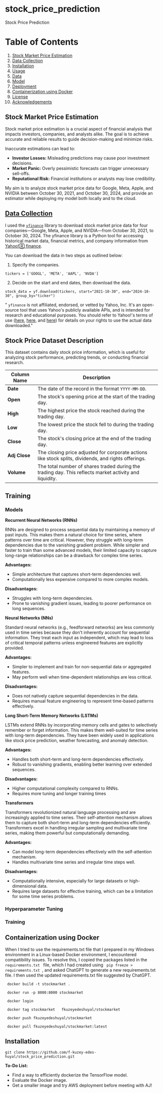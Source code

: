 # stock_price_prediction
Stock Price Prediction

# Table of Contents

1. [Stock Market Price Estimation](#stock-market-price-estimation)
2. [Data Collection](#data-collection)
3. [Installation](#installation)
4. [Usage](#usage)
5. [Data](#data)
6. [Model](#model)
7. [Deployment](#deployment)
8. [Containerization using Docker](#containerization)
9. [License](#license)
10. [Acknowledgements](#acknowledgements)


## Stock Market Price Estimation

Stock market price estimation is a crucial aspect of financial analysis that impacts investors, companies, and analysts alike. The goal is to achieve accurate and reliable results to guide decision-making and minimize risks.

Inaccurate estimations can lead to:

- **Investor Losses:** Misleading predictions may cause poor investment decisions.
- **Market Panic:** Overly pessimistic forecasts can trigger unnecessary sell-offs.
- **Reputational Risk:** Financial institutions or analysts may lose credibility.

My aim is to analyze stock market price data for Google, Meta, Apple, and NVIDIA between October 30, 2021, and October 30, 2024, and provide an estimator while deploying my model both locally and to the cloud.

## [Data Collection](https://github.com/f-kuzey-edes-huyal/stock_price_prediction/blob/main/downloading_relevant_data.ipynb)

I used the [ ```yfinance```](https://github.com/ranaroussi/yfinance/tree/main?tab=readme-ov-file) library to download stock market price data for four companies—Google, Meta, Apple, and NVIDIA—from October 30, 2021, to October 30, 2024. The yfinance library is a Python tool for accessing historical market data, financial metrics, and company information from [Yahoo!Ⓡ finance](https://finance.yahoo.com/).

You can download the data in two steps as outlined below:


1) Specify the companies.

```tickers = ['GOOGL', 'META', 'AAPL', 'NVDA']```

2) Decide on the start and end dates, then download the data.

```stock_data = yf.download(tickers, start="2021-10-30", end="2024-10-30", group_by="ticker")```



 " ```yfinance``` is not affiliated, endorsed, or vetted by Yahoo, Inc. It's an open-source tool that uses Yahoo's publicly available APIs, and is intended for research and educational purposes. You should refer to Yahoo!'s terms of use ([here](https://legal.yahoo.com/us/en/yahoo/terms/product-atos/apiforydn/index.html), [here](https://legal.yahoo.com/us/en/yahoo/terms/otos/index.html), and [here](https://policies.yahoo.com/us/en/yahoo/terms/index.htm)) for details on your rights to use the actual data downloaded."



## Stock Price Dataset Description

This dataset contains daily stock price information, which is useful for analyzing stock performance, predicting trends, or conducting financial research.

| **Column Name** | **Description**                                                                                         |
|------------------|-------------------------------------------------------------------------------------------------------|
| **Date**         | The date of the record in the format `YYYY-MM-DD`.                                                   |
| **Open**         | The stock's opening price at the start of the trading day.                                           |
| **High**         | The highest price the stock reached during the trading day.                                          |
| **Low**          | The lowest price the stock fell to during the trading day.                                           |
| **Close**        | The stock's closing price at the end of the trading day.                                             |
| **Adj Close**    | The closing price adjusted for corporate actions like stock splits, dividends, and rights offerings. |
| **Volume**       | The total number of shares traded during the trading day. This reflects market activity and liquidity.|

## Training

### Models
__Recurrent Neural Networks (RNNs)__

RNNs are designed to process sequential data by maintaining a memory of past inputs. This makes them a natural choice for time series, where patterns over time are critical. However, they struggle with long-term dependencies due to the vanishing gradient problem. While simpler and faster to train than some advanced models, their limited capacity to capture long-range relationships can be a drawback for complex time series.

__Advantages:__

- Simple architecture that captures short-term dependencies well.
- Computationally less expensive compared to more complex models.

__Disadvantages:__

- Struggles with long-term dependencies.
- Prone to vanishing gradient issues, leading to poorer performance on long sequences.

__Neural Networks (NNs)__

Standard neural networks (e.g., feedforward networks) are less commonly used in time series because they don't inherently account for sequential information. They treat each input as independent, which may lead to loss of critical temporal patterns unless engineered features are explicitly provided.

__Advantages:__

- Simpler to implement and train for non-sequential data or aggregated features.
- May perform well when time-dependent relationships are less critical.

__Disadvantages:__

- Does not natively capture sequential dependencies in the data.
- Requires manual feature engineering to represent time-based patterns effectively.
 
__Long Short-Term Memory Networks (LSTMs)__

LSTMs extend RNNs by incorporating memory cells and gates to selectively remember or forget information. This makes them well-suited for time series with long-term dependencies. They have been widely used in applications like stock price prediction, weather forecasting, and anomaly detection.

__Advantages:__

- Handles both short-term and long-term dependencies effectively.
- Robust to vanishing gradients, enabling better learning over extended sequences.

__Disadvantages:__

- Higher computational complexity compared to RNNs.
- Requires more tuning and longer training times

__Transformers__

Transformers revolutionized natural language processing and are increasingly applied to time series. Their self-attention mechanism allows them to capture both short-term and long-term dependencies efficiently. Transformers excel in handling irregular sampling and multivariate time series, making them powerful but computationally demanding.

__Advantages:__

- Can model long-term dependencies effectively with the self-attention mechanism.
- Handles multivariate time series and irregular time steps well.

__Disadvantages:__

- Computationally intensive, especially for large datasets or high-dimensional data.
- Requires large datasets for effective training, which can be a limitation for some time series problems.

### Hyperparameter Tuning

### Training 
## Containerization using Docker
When I tried to use the requirements.txt file that I prepared in my Windows environment in a Linux-based Docker environment, I encountered compatibility issues. To resolve this, I copied the packages listed in the <code> requirements.txt </code> file, which I had created using <code> pip freeze > requirements.txt </code>, and asked ChatGPT to generate a new requirements.txt file. I then used the updated requirements.txt file suggested by ChatGPT.

<code> docker build -t stockmarket . </code>

<code> docker run -p 8000:8000 stockmarket </code>

<code> docker login </code>

<code> docker tag stockmarket   fkuzeyedeshuyal/stockmarket </code>

<code> docker push fkuzeyedeshuyal/stockmarket </code>


<code> docker pull fkuzeyedeshuyal/stockmarket:latest </code>


## Installation

```git clone https://github.com/f-kuzey-edes-huyal/stock_price_prediction.git```

__To-Do List:__

- Find a way to efficiently dockerize the TensorFlow model.
- Evaluate the Docker image.
- Get a smaller image and try AWS deployment before meeting with AJ!
